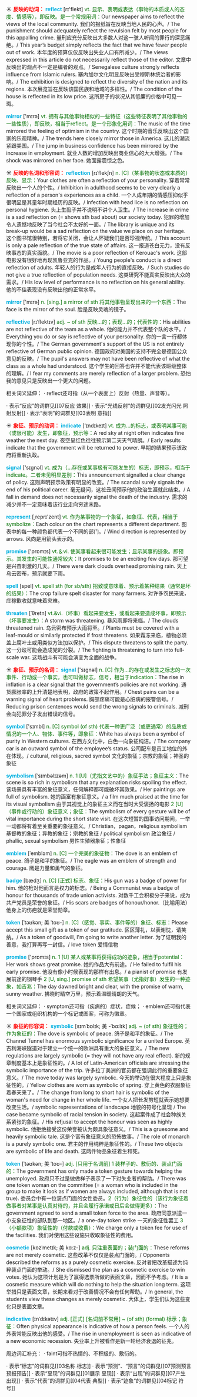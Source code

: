 ☀ <font color="red">**反映的动词：**</font>
<font color="sky blue">**reflect**</font> [rɪ'flekt] 
<font color="rgb(227, 108, 9)">vt. 显示、表明或表达（事物的本质或人的态度、情感等），即反映。是一个常规用词：</font>Our newspaper aims to reflect the views of the local community. 我们的报纸旨在反映当地人民的心声。/ The punishment should adequately reflect the revulsion felt by most people for this appalling crime. 量刑应充分反映出大多数人对这一骇人听闻的罪行的深恶痛绝。/ This year’s budget simply reflects the fact that we have fewer people out of work. 本年度的预算仅仅反映出失业人口有所减少。/ The views expressed in this article do not necessarily reflect those of the editor. 文章中反映出的观点不一定是编者的观点。/ Senegalese culture strongly reflects influence from Islamic rulers. 塞内加尔文化明显反映出受穆斯林统治者的影响。/ The exhibition is designed to reflect the diversity of the nation and its regions. 本次展览旨在反映该国民族和地域的多样性。/ The condition of the house is reflected in its low price. 这所房子的状况从其低廉的价格中可见一斑。

<font color="sky blue">**mirror**</font> ['mɪrə] 
<font color="rgb(227, 108, 9)">vt. 拥有与其他事物相似的一些特征（这些特征表明了其他事物的一些性质），即反映，相当于reflect。是一个形象化用词：</font>The music of the time mirrored the feeling of optimism in the country. 这个时期的音乐反映出这个国家的乐观精神。/ The trends here closely mirror those in America. 这儿的潮流紧跟美国。/ The jump in business confidence has been mirrored by the increase in employment. 就业人数的增加反映出商业信心的大大增强。/ The shock was mirrored on her face. 她面露震惊之色。

☀ <font color="red">**反映的名词和形容词：**</font>
<font color="sky blue">**reflection**</font> [rɪˈflekʃn]
<font color="rgb(227, 108, 9)">n. [C]（某事物的状态或本质的）反映、显示：</font>Your clothes are often a reflection of your personality. 穿着常常反映出一个人的个性。/ Inhibition in adulthood seems to be very clearly a reflection of a person's experiences as a child. 一个人成年期的情感压抑似乎很明显是其童年时期经历的反映。/ Infection with head lice is no reflection on personal hygiene. 头上生虱子并不说明不讲个人卫生。/ The increase in crime is a sad reflection on (= shows sth bad about) our society today. 犯罪的增加令人遗憾地反映了当今社会不太好的一面。/ The library is unique and its break-up would be a sad reflection on the value we place on our heritage. 这个图书馆很特别，若将它关闭，会让人怀疑我们是否珍视传统。/ This account is only a pale reflection of the true state of affairs. 这一报道苍白无力，没有反映事态的真实面貌。/ The movie is a poor reflection of Kerouac's work. 这部电影没有很好地再现凯鲁亚克的作品。/ Young people's conduct is a direct reflection of adults. 年轻人的行为是成年人行为的直接反映。/ Such studies do not give a true reflection of population needs. 这类研究不能真实反映出大众的需求。/ His low level of performance is no reflection on his general ability. 他的不佳表现没有反映出他的正常水平。

<font color="sky blue">**mirror**</font> ['mɪrə] 
<font color="rgb(227, 108, 9)">n. [sing.] a mirror of sth 将其他事物呈现出来的一个东西：</font>The face is the mirror of the soul. 脸是反映灵魂的镜子。
           
<font color="sky blue">**reflective**</font> [rɪˈflektɪv]
<font color="rgb(227, 108, 9)">adj. ~ of sth 反映…的；表现…的；代表性的：</font>His abilities are not reflective of the team as a whole. 他的能力并不代表整个队的水平。/ Everything you do or say is reflective of your personality. 你的一言一行都体现你的个性。/ The German government's support of the US is not entirely reflective of German public opinion. 德国政府对美国的支持不完全是德国公众意见的反映。/ The pupil's answers may not have been reflective of what the class as a whole had understood. 这个学生的回答也许并不能代表该班级整体的理解。/ I fear my comments are merely reflection of a larger problem. 恐怕我的意见只是反映出一个更大的问题。

相关词义延伸：
· reflect还可指（从一个表面上）反射（热量、声音等）。

· 表示“反应”的词群见[[07反应 效果]]
· 表示“光线反射”的词群见[[02发光闪光 照射反射]]
· 表示“表明”的词群见[[03表明 意指]]

☀ <font color="red">**象征、预示的动词：**</font>
<font color="sky blue">**indicate**</font> ['ɪndɪkeɪt] 
<font color="rgb(227, 108, 9)">vt. 成为…的标志，或表明某事可能（或很可能）发生，即象征，预示等：</font>A red sky at night often indicates fine weather the next day. 夜空呈红色往往预示第二天天气晴朗。/ Early results indicate that the government will be returned to power. 早期的结果预示该政府将重新执政。

<font color="sky blue">**signal**</font> ['sɪɡnəl] 
<font color="rgb(227, 108, 9)">vt. 成为（…存在或某事极有可能发生的）标志，即预示，相当于indicate。二者未见明显差别：</font>This announcement signalled a clear change of policy. 这则声明预示政策有明显的改变。/ The scandal surely signals the end of his political career. 毫无疑问，这桩丑闻预示他的政治生涯就此结束。/ A fall in demand does not necessarily signal the death of the industry. 需求的减少并不一定意味着该行业走向穷途末路。

<font color="sky blue">**represent**</font> [͵reprɪ'zent] 
<font color="rgb(227, 108, 9)">vt. 作为某事物的一个象征，如象征、代表，相当于symbolize：</font>Each colour on the chart represents a different department. 图表中的每一种颜色都代表一个不同的部门。/ Wind direction is represented by arrows. 风向是用箭头表示的。

<font color="sky blue">**promise**</font> ['prɒmɪs] 
<font color="rgb(227, 108, 9)">vt.＆vi. 使某事看起来很可能发生；显示某事的迹象。即预示。其发生的可能性通常较大：</font>It promises to be an exciting few days. 那可望是兴奋刺激的几天。/ There were dark clouds overhead promising rain. 天上乌云密布，预示就要下雨。

<font color="sky blue">**spell**</font> [spel] 
<font color="rgb(227, 108, 9)">vt. spell sth (for sb/sth) 招致或意味着、预示着某种结果（通常是坏的结果）：</font>The crop failure spelt disaster for many farmers. 对许多农民来说，庄稼歉收就意味着灾难。
           
<font color="sky blue">**threaten**</font> [ˈθretn]
<font color="rgb(227, 108, 9)">vt.&vi.（坏事）看起来要发生，或看起来要造成坏事，即预示（坏事要发生）：</font>A storm was threatening. 暴风雨即将来临。/ The clouds threatened rain. 乌云密布预示大雨将至。/ Plants must be covered with a leaf-mould or similarly protected if frost threatens. 如果霜冻来临，植物必须盖上腐叶土或用类似方法加以保护。/ This dispute threatens to split the party. 这一分歧可能会造成党的分裂。/ The fighting is threatening to turn into full-scale war. 这场战斗有可能会演变为全面的战争。

☀ <font color="red">**象征、预示的名词：**</font>
<font color="sky blue">**signal**</font> ['sɪɡnəl] 
<font color="rgb(227, 108, 9)">n. [C] 作为…的存在或发生之标志的一次事件、行动或一个事实，也可叫做标志，信号，相当于indication：</font>The rise in inflation is a clear signal that the government’s policies are not working. 通货膨胀率的上升清楚地表明，政府的政策不起作用。/ Chest pains can be a warning signal of heart problems. 胸部疼痛可能是心脏病的报警信号。/ Reducing prison sentences would send the wrong signals to criminals. 减刑会向犯罪分子发出错误的信号。

<font color="sky blue">**symbol**</font> ['sɪmbl] 
<font color="rgb(227, 108, 9)">n. [C] symbol (of sth) 代表一种更广泛（或更通常）的品质或情况的一个人、物体、事件等，即象征：</font>White has always been a symbol of purity in Western cultures. 在西方文化中，白色一向象征纯洁。/ The company car is an outward symbol of the employee’s status. 公司配车是员工地位的外在体现。/ cultural, religious, sacred symbol 文化的象征；宗教的象征；神圣的象征
           
<font color="sky blue">**symbolism**</font> [ˈsɪmbəlɪzəm]
<font color="rgb(227, 108, 9)">n. 1 [U]（尤指文艺中的）象征手法；象征主义：</font>The scene is so rich in symbolism that any explanation risks spoiling the effect. 该场景具有丰富的象征意义，任何解释都可能破坏其效果。/ Her paintings are full of symbolism. 她的画富有象征意义。/ a film much praised at the time for its visual symbolism 由于其视觉上的象征主义而在当时大受褒扬的电影 <font color="rgb(227, 108, 9)">2 [U]（事件或行动的）象征意义；象征：</font>The symbolism of every gesture will be of vital importance during the short state visit. 在这次短暂的国事访问期间，一举一动都将有着至关重要的象征意义。/ Christian，pagan，religious symbolism 基督教的象征；异教的象征；宗教的象征 / political symbolism 政治象征 / phallic, sexual symbolism 男性生殖器象征；性象征

<font color="sky blue">**emblem**</font> [ˈembləm]
<font color="rgb(227, 108, 9)">n. [C] 一个完美的象征物：</font>The dove is an emblem of peace. 鸽子是和平的象征。/ The eagle was an emblem of strength and courage. 鹰是力量和勇气的象征。
            
<font color="sky blue">**badge**</font> [bædʒ]
<font color="rgb(227, 108, 9)">n. [C] [正式] 标志、象征：</font>His gun was a badge of power for him. 他的枪对他而言是权力的标志。/ Being a Communist was a badge of honour for thousands of trade union activists. 对数千工会积极分子来说，成为共产党员是荣誉的象征。/ His scars are badges of honour/honor.（比喻用法）他身上的伤疤就是荣誉勋章。

<font color="sky blue">**token**</font> [ˈtəʊkən; 美 ˈtoʊ-]
<font color="rgb(227, 108, 9)">n. [C]（感觉、事实、事件等的）象征、标志：</font>Please accept this small gift as a token of our gratitude. 区区薄礼，以表谢忱，请笑纳。/ As a token of goodwill, I'm going to write another letter. 为了证明我的善意，我打算再写一封信。/ love token 爱情信物

<font color="sky blue">**promise**</font> ['prɒmɪs] 
<font color="rgb(227, 108, 9)">n. 1 [U] 某人或某事将获得成功的迹象，相当于potential：</font>Her work shows great promise. 她的作品大有前途。/ He failed to fulfil his early promise. 他没有像小时候表现的那样有出息。/ a pianist of promise 有发展前途的钢琴手 <font color="rgb(227, 108, 9)">2 [U, sing.] promise of sth 希望某事（尤指好事）发生的一种迹象，如吉兆：</font>The day dawned bright and clear, with the promise of warm, sunny weather. 拂晓时晴空万里，预示着温暖晴朗的天气。

相关词义延伸：
· symptom还可指（疾病的）症状，症候；
· emblem还可指代表一个国家或组织机构的一个标记或图案，可称为徽章。

☀ <font color="red">**象征的形容词：**</font>
<font color="sky blue">**symbolic**</font> [sɪmˈbɒlɪk; 美 -ˈbɑ:lɪk]
<font color="rgb(227, 108, 9)">adj. ~ (of sth) 象征性的；作为象征的：</font>The dove is symbolic of peace. 鸽子是和平的象征。/ The Channel Tunnel has enormous symbolic significance for a united Europe. 英吉利海峡隧道对于建立一个统一的欧洲具有重大的象征意义。/ The new regulations are largely symbolic (= they will not have any real effect). 新的规章制度基本上是象征性的。/ A lot of Latin-American officials are stressing the symbolic importance of the trip. 许多拉丁美洲的官员都在强调此行的重要象征意义。/ The move today was largely symbolic. 今天的举动在很大程度上只是象征性的。/ Yellow clothes are worn as symbolic of spring. 穿上黄色的衣服象征着春天来了。/ The change from long to short hair is symbolic of the woman's need for change in her whole life. 一个女人把长发剪短就表示她想要改变生活。/ symbolic representations of landscape 地貌的符号化呈现 / The case became symbolic of racial tension in society. 这起案件成了社会种族关系紧张的象征。/ His refjusal to accept the honour was seen as highly symbolic. 他拒绝接受这份荣誉被认为颇具象征意义。/ This is a gruesome and heavily symbolic tale. 这是个富有象征意义的恐怖故事。/ The role of monarch is a purely symbolic one. 君主的作用纯粹是象征性的。/ These two objects are symbolic of life and death. 这两件物品象征着生和死。

<font color="sky blue">**token**</font> [ˈtəʊkən; 美 ˈtoʊ-]
<font color="rgb(227, 108, 9)">adj. [只用于名词前] 1 装样子的、敷衍的、装点门面的：</font>The government has only made a token gesture towards helping the unemployed. 政府只不过是做做样子表示了一下对失业者的帮助。/ There was one token woman on the committee (= a woman who is included in the group to make it look as if women are always included, although that is not true). 委员会中有一位装点门面的女性委员。<font color="rgb(227, 108, 9)">2（行为）象征性的（该行为象征着做事者对某事是认真对待的，并且会履行承诺或日后会做得更多）：</font>The government agreed to send a small token force to the area. 政府同意派遣一小支象征性的部队到那一地区。/ a one-day token strike 一天的象征性罢工 <font color="rgb(227, 108, 9)">3（小额款项）象征性的（付款或收费）：</font>We charge only a token fee for use of the facilities. 我们对使用这些设施只收取象征性的费用。
                      
<font color="sky blue">**cosmetic**</font> [kɒzˈmetɪk; 美 kɑ:z-]
<font color="rgb(227, 108, 9)">adj. 只注重表面的；装门面的：</font>These reforms are not merely cosmetic. 这些改革不仅仅是装点门面的。/ Opponents described the reforms as a purely cosmetic exercise. 反对者把改革描述为纯粹装点门面的举动。/ She dismissed the plan as a cosmetic exercise to win votes. 她认为这项计划是为了赢得选票所做的表面文章，因而不予考虑。/ It is a cosmetic measure which will do nothing to help the situation long term. 这项举措只是表面文章，长期来看对于改善情况不会有任何帮助。/ In general, the students view these changes as merely cosmetic. 大体上，学生们认为这些变化只是表面文章。

<font color="sky blue">**indicative**</font> [ɪnˈdɪkətɪv]
<font color="rgb(227, 108, 9)">adj. [正式] [名词前不常用] ~ (of sth) (formal) 标示；象征：</font>Often physical appearance is indicative of how a person feels. 一个人的外表常能反映出他的感受。/ The rise in unemployment is seen as indicative of a new economic recession. 失业率上升被看作是新一轮经济衰退的征兆。

周边词汇补充：
· faint可指不热情的、不积极的、敷衍的。

· 表示“标志”的词群见[[03名称 标志]]
· 表示“预测”、“预言”的词群见[[07预测预言 预报预告]]
· 表示“呈现”的词群见[[01展示 呈现]]
· 表示“出现”的词群见[[07产生 出现]]
· 表示“代表”的词群见[[04代表 典型]]
· 表示“迹象”的词群见[[04标记 符号]]
